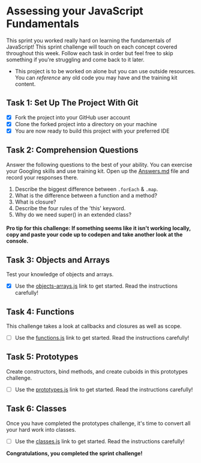 # Assessing your JavaScript Fundamentals

This sprint you worked really hard on learning the fundamentals of JavaScript! This sprint challenge will touch on each concept covered throughout this week. Follow each task in order but feel free to skip something if you're struggling and come back to it later.

- This project is to be worked on alone but you can use outside resources. You can _reference_ any old code you may have and the training kit content.

## Task 1: Set Up The Project With Git

- [x] Fork the project into your GitHub user account
- [x] Clone the forked project into a directory on your machine
- [x] You are now ready to build this project with your preferred IDE

## Task 2: Comprehension Questions

Answer the following questions to the best of your ability. You can exercise your Googling skills and use training kit. Open up the [Answers.md](Answers.md) file and record your responses there.

1. Describe the biggest difference between `.forEach` & `.map`.
2. What is the difference between a function and a method?
3. What is closure?
4. Describe the four rules of the 'this' keyword.
5. Why do we need super() in an extended class?

#### Pro tip for this challenge: If something seems like it isn't working locally, copy and paste your code up to codepen and take another look at the console.

## Task 3: Objects and Arrays

Test your knowledge of objects and arrays.

- [x] Use the [objects-arrays.js](challenges/objects-arrays.js) link to get started. Read the instructions carefully!

## Task 4: Functions

This challenge takes a look at callbacks and closures as well as scope.

- [ ] Use the [functions.js](challenges/functions.js) link to get started. Read the instructions carefully!

## Task 5: Prototypes

Create constructors, bind methods, and create cuboids in this prototypes challenge.

- [ ] Use the [prototypes.js](challenges/prototypes.js) link to get started. Read the instructions carefully!

## Task 6: Classes

Once you have completed the prototypes challenge, it's time to convert all your hard work into classes.

- [ ] Use the [classes.js](challenges/classes.js) link to get started. Read the instructions carefully!

**Congratulations, you completed the sprint challenge!**
